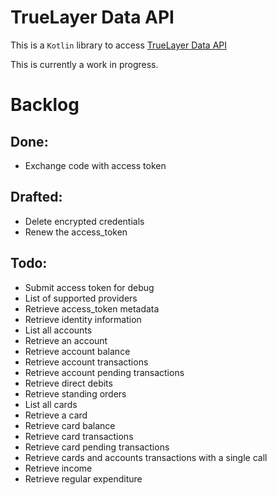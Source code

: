 # TrueLayer Data API
This is a `Kotlin` library to access [TrueLayer Data API](https://truelayer.com/data-api/) 

This is currently a work in progress.

# Backlog
## Done:
- Exchange code with access token
## Drafted:
- Delete encrypted credentials
- Renew the access_token
## Todo:
- Submit access token for debug
- List of supported providers
- Retrieve access_token metadata
- Retrieve identity information
- List all accounts
- Retrieve an account
- Retrieve account balance
- Retrieve account transactions
- Retrieve account pending transactions
- Retrieve direct debits
- Retrieve standing orders
- List all cards
- Retrieve a card
- Retrieve card balance
- Retrieve card transactions
- Retrieve card pending transactions
- Retrieve cards and accounts transactions with a single call
- Retrieve income
- Retrieve regular expenditure
